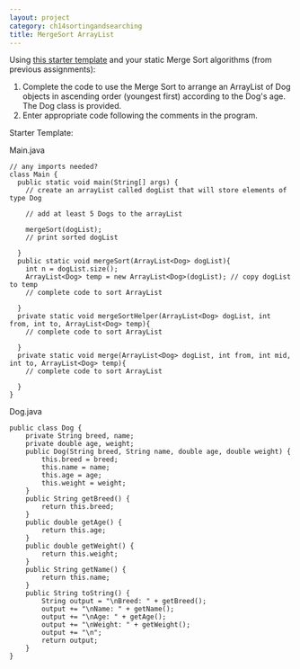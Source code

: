 ```yaml
---
layout: project
category: ch14sortingandsearching
title: MergeSort ArrayList
---
```


Using [this starter template](https://trinket.io/library/trinkets/39a2bffd1b) and your static Merge Sort algorithms (from previous assignments):

1. Complete the code to use the Merge Sort to arrange an ArrayList of Dog objects in ascending order (youngest first) according to the Dog's age. The Dog class is provided.
2. Enter appropriate code following the comments in the program.

Starter Template:

Main.java
```
// any imports needed?
class Main {
  public static void main(String[] args) {
    // create an arrayList called dogList that will store elements of type Dog

    // add at least 5 Dogs to the arrayList

    mergeSort(dogList);
    // print sorted dogList

  }
  public static void mergeSort(ArrayList<Dog> dogList){
    int n = dogList.size();
    ArrayList<Dog> temp = new ArrayList<Dog>(dogList); // copy dogList to temp
    // complete code to sort ArrayList

  }
  private static void mergeSortHelper(ArrayList<Dog> dogList, int from, int to, ArrayList<Dog> temp){
    // complete code to sort ArrayList

  }
  private static void merge(ArrayList<Dog> dogList, int from, int mid, int to, ArrayList<Dog> temp){
    // complete code to sort ArrayList

  }
}
```

Dog.java
```
public class Dog {
	private String breed, name;
	private double age, weight;
	public Dog(String breed, String name, double age, double weight) {
		this.breed = breed;
		this.name = name;
		this.age = age;
		this.weight = weight;
	}
	public String getBreed() {
		return this.breed;
	}
	public double getAge() {
		return this.age;
	}
	public double getWeight() {
		return this.weight;
	}
	public String getName() {
		return this.name;
	}
	public String toString() {
		String output = "\nBreed: " + getBreed();
		output += "\nName: " + getName();
		output += "\nAge: " + getAge();
		output += "\nWeight: " + getWeight();
		output += "\n";
		return output;
	}
}
```
